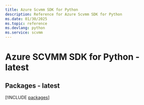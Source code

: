 ```yaml
---
title: Azure Scvmm SDK for Python
description: Reference for Azure Scvmm SDK for Python
ms.date: 01/30/2025
ms.topic: reference
ms.devlang: python
ms.service: scvmm
---
```

# Azure SCVMM SDK for Python - latest
## Packages - latest
[!INCLUDE [packages](scvmm-index.md)]